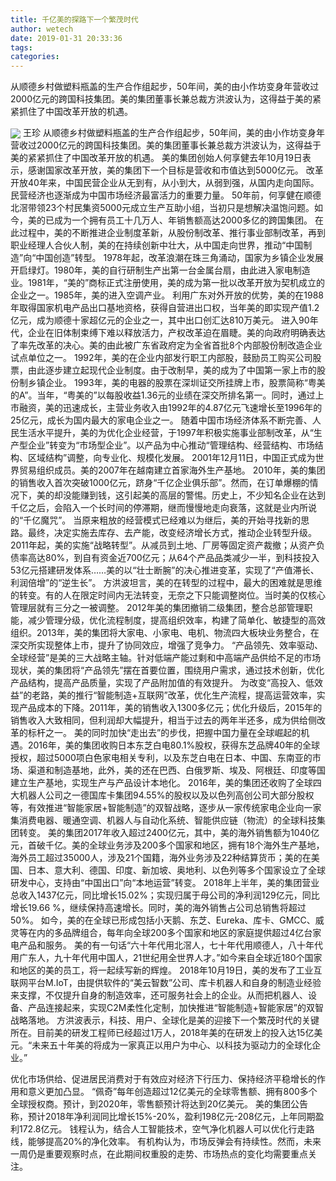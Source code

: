 ```yaml
---
title: 千亿美的探路下一个繁茂时代
author: wetech
date: 2019-01-31 20:33:36
tags: 
categories: 
---
```

从顺德乡村做塑料瓶盖的生产合作组起步，50年间，美的由小作坊变身年营收过2000亿元的跨国科技集团。美的集团董事长兼总裁方洪波认为，这得益于美的紧紧抓住了中国改革开放的机遇。
<!-- more -->
<img align="center" border="0" src="https://imgcdn.yicai.com/uppics/images/2019/01/18850b9bea7d082e110ce5e8c00ba726.jpg" />
王珍
从顺德乡村做塑料瓶盖的生产合作组起步，50年间，美的由小作坊变身年营收过2000亿元的跨国科技集团。美的集团董事长兼总裁方洪波认为，这得益于美的紧紧抓住了中国改革开放的机遇。
美的集团创始人何享健去年10月19日表示，感谢国家改革开放，美的集团下一个目标是营收和市值达到5000亿元。
改革开放40年来，中国民营企业从无到有，从小到大，从弱到强，从国内走向国际。民营经济也逐渐成为中国市场经济最富活力的重要力量。
50年前，何享健在顺德北滘带领23个村民集资5000元成立生产互助小组，当初只是想解决温饱问题。如今，美的已成为一个拥有员工十几万人、年销售额高达2000多亿的跨国集团。
在此过程中，美的不断推进企业制度革新，从股份制改革、推行事业部制改革，再到职业经理人合伙人制，美的在持续创新中壮大，从中国走向世界，推动“中国制造”向“中国创造”转型。
1978年起，改革浪潮在珠三角涌动，国家为乡镇企业发展开启绿灯。1980年，美的自行研制生产出第一台金属台扇，由此进入家电制造业。1981年，“美的”商标正式注册使用，美的成为第一批以改革开放为契机成立的企业之一。1985年，美的进入空调产业。
利用广东对外开放的优势，美的在1988年取得国家机电产品出口基地资格，获得自营进出口权，当年美的即实现产值1.2亿元，成为顺德十家超亿元的企业之一，其中出口创汇达810万美元。
进入90年代，企业在旧体制束缚下难以释放活力，产权改革迫在眉睫。美的向政府明确表达了率先改革的决心。美的由此被广东省政府定为全省首批8个内部股份制改造企业试点单位之一。
1992年，美的在企业内部发行职工内部股，鼓励员工购买公司股票，由此逐步建立起现代企业制度。由于改制早，美的成为了中国第一家上市的股份制乡镇企业。
1993年，美的电器的股票在深圳证交所挂牌上市，股票简称“粤美的A”。当年，“粤美的”以每股收益1.36元的业绩在深交所排名第一。同时，通过上市融资，美的迅速成长，主营业务收入由1992年的4.87亿元飞速增长至1996年的25亿元，成长为国内最大的家电企业之一。
随着中国市场经济体系不断完善、人民生活水平提升，美的为优化企业经营，于1997年积极实施事业部制改革，从“生产型企业”转变为“市场型企业”。以产品为中心推动“管理结构、经营结构、市场结构、区域结构”调整，向专业化、规模化发展。
2001年12月11日，中国正式成为世界贸易组织成员。美的2007年在越南建立首家海外生产基地。
2010年，美的集团的销售收入首次突破1000亿元，跻身“千亿企业俱乐部”。然而，在订单爆棚的情况下，美的却没能赚到钱，这引起美的高层的警惕。历史上，不少知名企业在达到千亿之后，会陷入一个长时间的停滞期，继而慢慢地走向衰落，这就是业内所说的“千亿魔咒”。
当原来粗放的经营模式已经难以为继后，美的开始寻找新的思路。最终，决定实施去库存、去产能，改变经济增长方式，推动企业转型升级。
2011年起，美的实施“战略转型”。从减员到土地、厂房等固定资产裁撤；从资产负债率高达80%，到自有资金近700亿元；从64个产品品类减少一半，到科技投入53亿元搭建研发体系……美的以“壮士断腕”的决心推进变革，实现了“产值滞长、利润倍增”的“逆生长”。
方洪波坦言，美的在转型的过程中，最大的困难就是思维的转变。有的人在限定时间内无法转变，无奈之下只能调整岗位。当时美的仅核心管理层就有三分之一被调整。
2012年美的集团撤销二级集团，整合总部管理职能，减少管理分级，优化流程制度，提高组织效率，构建了简单化、敏捷型的高效组织。2013年，美的集团将大家电、小家电、电机、物流四大板块业务整合，在深交所实现整体上市，提升了协同效应，增强了竞争力。
“产品领先、效率驱动、全球经营”是美的三大战略主轴。针对低端产能过剩和中高端产品供给不足的市场现状，美的集团将“产品领先”摆在首要位置，围绕用户需求，通过技术创新，优化产品结构，提高产品质量，实现了产品附加值的有效提升。
为改变“高投入、低效益”的老路，美的推行“智能制造+互联网”改革，优化生产流程，提高运营效率，实现产品成本的下降。2011年，美的销售收入1300多亿元；优化升级后，2015年的销售收入大致相同，但利润却大幅提升，相当于过去的两年半还多，成为供给侧改革的标杆之一。
美的同时加快“走出去”的步伐，把握中国力量在全球崛起的机遇。2016年，美的集团收购日本东芝白电80.1%股权，获得东芝品牌40年的全球授权，超过5000项白色家电相关专利，以及东芝白电在日本、中国、东南亚的市场、渠道和制造基地，此外，美的还在巴西、白俄罗斯、埃及、阿根廷、印度等国建立生产基地，实现生产与产品设计本地化。
2016年，美的集团还收购了全球四大机器人公司之一德国库卡集团94.55%的股权以及以色列高创公司大部分股权等，有效推进“智能家居+智能制造”的双智战略，逐步从一家传统家电企业向一家集消费电器、暖通空调、机器人与自动化系统、智能供应链（物流）的全球科技集团转变。
美的集团2017年收入超过2400亿元，其中，美的海外销售额为1040亿元，首破千亿。美的全球业务涉及200多个国家和地区，拥有18个海外生产基地，海外员工超过35000人，涉及21个国籍，海外业务涉及22种结算货币；美的在美国、日本、意大利、德国、印度、新加坡、奥地利、以色列等多个国家设立了全球研发中心，支持由“中国出口”向“本地运营”转变。
2018年上半年，美的集团营业总收入1437亿元，同比增长15.02%；实现归属于母公司的净利润129亿元，同比增长19.66 %，继续保持高速增长。同时，美的海外销售占公司总销售将超过50%。
如今，美的在全球已形成包括小天鹅、东芝、Eureka、库卡、GMCC、威灵等在内的多品牌组合，每年向全球200多个国家和地区的家庭提供超过4亿台家电产品和服务。
美的有一句话“六十年代用北滘人，七十年代用顺德人，八十年代用广东人，九十年代用中国人，21世纪用全世界人才。”如今来自全球近180个国家和地区的美的员工，将一起续写新的辉煌。
2018年10月19日，美的发布了工业互联网平台M.IoT，由提供软件的“美云智数”公司、库卡机器人和自身的制造业经验来支撑，不仅提升自身的制造效率，还可服务社会上的企业。从而把机器人、设备、产品连接起来，实现C2M柔性化定制，加快推进“智能制造+智能家居”的双智战略落地。
方洪波表示，科技、用户、全球化是美的迎接下一个繁茂时代的关键所在。目前美的研发工程师已经超过1万人，2018年美的在研发上的投入达15亿美元。“未来五十年美的将成为一家真正以用户为中心、以科技为驱动力的全球化企业。”
 
 
优化市场供给、促进居民消费对于有效应对经济下行压力、保持经济平稳增长的作用和意义更加凸显。
“佩奇”每年创造超过12亿美元的全球零售额、拥有800多个全球授权商。预计，到2020年，零售额预计将达到20亿美元。
美的集团公告称，预计2018年净利润同比增长15%-20%，盈利198亿元-208亿元，上年同期盈利172.8亿元。
钱程认为，结合人工智能技术，空气净化机器人可以优化行走路线，能够提高20%的净化效率。
有机构认为，市场反弹会有持续性。然而，未来一周仍是重要观察时点，在此期间权重股的走势、市场热点的变化均需要重点关注。
